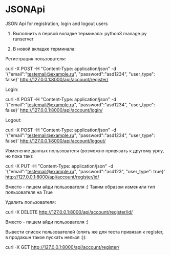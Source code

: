 # JSONApi
JSON Api for registration, login and logout users

1. Выполнить в первой вкладке терминала:
  python3 manage.py runserver
  
2. В новой вкладке терминала:

Регистрация пользователя:

curl -X POST -H "Content-Type: application/json" -d '{"email":"testemail@example.ru", "password":"asd1234", "user_type": false}' http://127.0.0.1:8000/api/account/register/

Login:

curl -X POST -H "Content-Type: application/json" -d '{"email":"testemail@example.ru", "password":"asd1234", "user_type": false}' http://127.0.0.1:8000/api/account/login/

Logout:

curl -X POST -H "Content-Type: application/json" -d '{"email":"testemail@example.ru", "password":"asd1234", "user_type": false}' http://127.0.0.1:8000/api/account/logout/

Изменение данных пользователя (возможно привязать к другому урлу, но пока так):

curl -X PUT -H "Content-Type: application/json" -d '{"email":"testemail@example.ru", "password":"asd123", "user_type": true}' http://127.0.0.1:8000/api/account/register/id/
  
Вместо <id> - пишем айди пользователя :)
Таким образом изменили тип пользователя на True
 
Удалить пользователя: 

curl -X DELETE http://127.0.0.1:8000/api/account/register/id/
  
Вместо <id> - пишем айди пользователя :)
  
Вывести список пользователей (опять же для теста привязал к register, в продакшн такое пускать нельзя :)):

curl -X GET http://127.0.0.1:8000/api/account/register/
